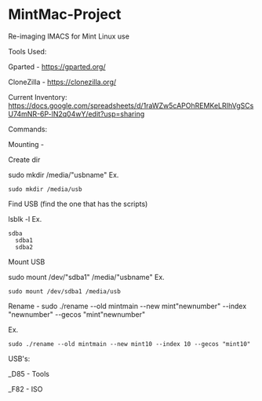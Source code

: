 # MintMac-Project
Re-imaging IMACS for Mint Linux use

Tools Used:

  Gparted - https://gparted.org/
  
  CloneZilla - https://clonezilla.org/

Current Inventory:
https://docs.google.com/spreadsheets/d/1raWZw5cAPOhREMKeLRIhVgSCsU74mNR-6P-lN2q04wY/edit?usp=sharing

Commands:

Mounting -


  Create dir
  
  sudo mkdir /media/"usbname"
        Ex. 
      
    sudo mkdir /media/usb
        
  
  Find USB (find the one that has the scripts)
  
  lsblk -l 
      Ex. 
        
    sdba
      sdba1
      sdba2
            
  
  Mount USB
  
  sudo mount /dev/"sdba1" /media/"usbname"
      Ex. 
        
    sudo mount /dev/sdba1 /media/usb


Rename - sudo ./rename --old mintmain --new mint"newnumber" --index "newnumber" --gecos "mint"newnumber"

  Ex. 
    
    sudo ./rename --old mintmain --new mint10 --index 10 --gecos "mint10"



USB's:

_D85 - Tools

_F82 - ISO

